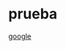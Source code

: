 # prueba
[google](https://www.google.es/webhp?hl=es&sa=X&ved=0ahUKEwiHqeK96_fTAhUPI1AKHaEBDqYQPAgD)
